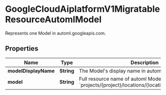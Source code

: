 

# GoogleCloudAiplatformV1MigratableResourceAutomlModel

Represents one Model in automl.googleapis.com.

## Properties

| Name | Type | Description | Notes |
|------------ | ------------- | ------------- | -------------|
|**modelDisplayName** | **String** | The Model&#39;s display name in automl.googleapis.com. |  [optional] |
|**model** | **String** | Full resource name of automl Model. Format: &#x60;projects/{project}/locations/{location}/models/{model}&#x60;. |  [optional] |



